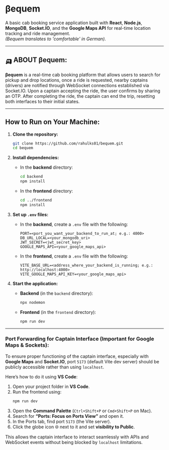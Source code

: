 # βequem

A basic cab booking service application built with **React**, **Node.js**, **MongoDB**, **Socket.IO**, and the **Google Maps API** for real-time location tracking and ride management.<br> <i>(Bequem translates to 'comfortable' in German).</i>

---

## 🛺 ABOUT βequem:

**βequem** is a real-time cab booking platform that allows users to search for pickup and drop locations, once a ride is requested, nearby captains (drivers) are notified through WebSocket connections established via Socket.IO. Upon a captain accepting the ride, the user confirms by sharing an OTP. After completing the ride, the captain can end the trip, resetting both interfaces to their initial states.

---

## How to Run on Your Machine:

1. **Clone the repository:**

   ```bash
   git clone https://github.com/rahulks01/bequem.git
   cd bequem
   ```

2. **Install dependencies:**

   - In the **backend** directory:
     ```bash
     cd backend
     npm install
     ```

   - In the **frontend** directory:
     ```bash
     cd ../frontend
     npm install
     ```

3. **Set up `.env` files:**

   - In the **backend**, create a `.env` file with the following:
     ```
     PORT=<port_you_want_your_backend_to_run_at; e.g.: 4000>
     DB_URL_LOCAL=<your_mongodb_uri>
     JWT_SECRET=<jwt_secret_key>
     GOOGLE_MAPS_API=<your_google_maps_api>
     ```

   - In the **frontend**, create a `.env` file with the following:
     ```
     VITE_BASE_URL=<address_where_your_backend_is_running; e.g.: http://localhost:4000>
     VITE_GOOGLE_MAPS_API_KEY=<your_google_maps_api>
     ```

4. **Start the application:**

   - **Backend** (in the `backend` directory):
     ```bash
     npx nodemon
     ```

   - **Frontend** (in the `frontend` directory):
     ```bash
     npm run dev
     ```

---

### Port Forwarding for Captain Interface (Important for Google Maps & Sockets):

To ensure proper functioning of the captain interface, especially with **Google Maps** and **Socket.IO**, port `5173` (default Vite dev server) should be publicly accessible rather than using `localhost`.

Here’s how to do it using **VS Code**:

1. Open your project folder in **VS Code**.
2. Run the frontend using:
   ```bash
   npm run dev
   ```
3. Open the **Command Palette** (`Ctrl+Shift+P` or `Cmd+Shift+P` on Mac).
4. Search for **“Ports: Focus on Ports View”** and open it.
5. In the Ports tab, find port `5173` (the Vite server).
6. Click the globe icon 🌐 next to it and set **visibility to Public**.

This allows the captain interface to interact seamlessly with APIs and WebSocket events without being blocked by `localhost` limitations.

